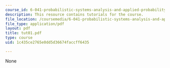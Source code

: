 ```yaml
---
course_id: 6-041-probabilistic-systems-analysis-and-applied-probability-spring-2006
description: This resource contains tutorials for the course.
file_location: /coursemedia/6-041-probabilistic-systems-analysis-and-applied-probability-spring-2006/1c435ce2765e0dd5d36674faccff6435_tut01.pdf
file_type: application/pdf
layout: pdf
title: tut01.pdf
type: course
uid: 1c435ce2765e0dd5d36674faccff6435

---
```

None
